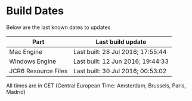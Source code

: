 # Build Dates

Below are the last known dates to updates

Part | Last build update
-----|-----
Mac Engine | Last built: 28 Jul 2016; 17:55:44
Windows Engine | Last built: 12 Jun 2016; 19:44:33
JCR6 Resource Files | Last built: 30 Jul 2016; 00:53:02
All times are in CET (Central European Time: Amsterdam, Brussels, Paris, Madrid)




